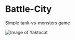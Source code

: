 # Battle-City
Simple tank-vs-monsters game

![Image of Yaktocat](https://preview.ibb.co/g9wynQ/bc.png)
